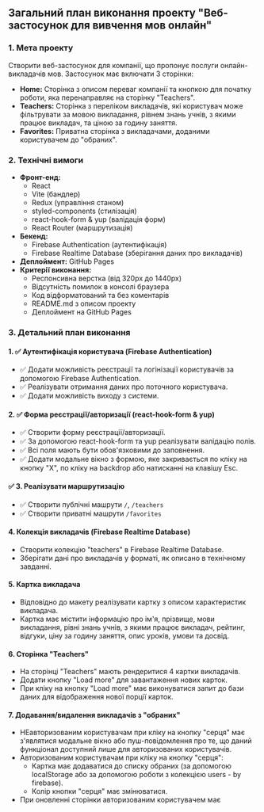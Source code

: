 ## Загальний план виконання проекту "Веб-застосунок для вивчення мов онлайн"

### 1. Мета проекту

Створити веб-застосунок для компанії, що пропонує послуги онлайн-викладачів мов. Застосунок має включати 3 сторінки:

- **Home:** Сторінка з описом переваг компанії та кнопкою для початку роботи, яка перенаправляє на сторінку "Teachers".
- **Teachers:** Сторінка з переліком викладачів, які користувач може фільтрувати за мовою викладання, рівнем знань учнів, з якими працює викладач, та ціною за годину заняття.
- **Favorites:** Приватна сторінка з викладачами, доданими користувачем до "обраних".

### 2. Технічні вимоги

- **Фронт-енд:**
  - React
  - Vite (бандлер)
  - Redux (управління станом)
  - styled-components (стилізація)
  - react-hook-form & yup (валідація форм)
  - React Router (маршрутизація)
- **Бекенд:**
  - Firebase Authentication (аутентифікація)
  - Firebase Realtime Database (зберігання даних про викладачів)
- **Деплоймент:** GitHub Pages
- **Критерії виконання:**
  - Респонсивна верстка (від 320px до 1440px)
  - Відсутність помилок в консолі браузера
  - Код відформатований та без коментарів
  - README.md з описом проекту
  - Деплоймент на GitHub Pages

### 3. Детальний план виконання

#### 1. ✅ Аутентифікація користувача (Firebase Authentication)

- ✅ Додати можливість реєстрації та логінізації користувачів за допомогою Firebase Authentication.
- ✅ Реалізувати отримання даних про поточного користувача.
- ✅ Додати можливість виходу з системи.

#### 2. ✅ Форма реєстрації/авторизації (react-hook-form & yup)

- ✅ Створити форму реєстрації/авторизації.
- ✅ За допомогою react-hook-form та yup реалізувати валідацію полів.
- ✅ Всі поля мають бути обов'язковими до заповнення.
- ✅ Додати модальне вікно з формою, яке закривається по кліку на кнопку "X", по кліку на backdrop або натисканні на клавішу Esc.

#### ✅ 3. Реалізувати маршрутизацію

- ✅ Створити публічні машрути `/`, `/teachers`
- ✅ Створити приватні машрути `/favorites`

#### 4. Колекція викладачів (Firebase Realtime Database)

- Створити колекцію "teachers" в Firebase Realtime Database.
- Зберігати дані про викладачів у форматі, як описано в технічному завданні.

#### 5. Картка викладача

- Відповідно до макету реалізувати картку з описом характеристик викладача.
- Картка має містити інформацію про ім'я, прізвище, мови викладання, рівні знань учнів, з якими працює викладач, рейтинг, відгуки, ціну за годину заняття, опис уроків, умови та досвід.

#### 6. Сторінка "Teachers"

- На сторінці "Teachers" мають рендеритися 4 картки викладачів.
- Додати кнопку "Load more" для завантаження нових карток.
- При кліку на кнопку "Load more" має виконуватися запит до бази даних для відображення нової порції карток.

#### 7. Додавання/видалення викладачів з "обраних"

- НЕавторизованим користувачам при кліку на кнопку "серця" має з'являтися модальне вікно або пуш-повідомлення про те, що даний функціонал доступний лише для авторизованих користувачів.
- Авторизованим користувачам при кліку на кнопку "серця":
  - Картка має додаватися до списку обраних (за допомогою localStorage або за допомогою роботи з колекцією users - by firebase).
  - Колір кнопки "серця" має змінюватися.
- При оновленні сторінки авторизованим користувачем має
